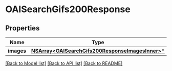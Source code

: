 # OAISearchGifs200Response

## Properties
Name | Type | Description | Notes
------------ | ------------- | ------------- | -------------
**images** | [**NSArray&lt;OAISearchGifs200ResponseImagesInner&gt;***](OAISearchGifs200ResponseImagesInner.md) |  | [optional] 

[[Back to Model list]](../README.md#documentation-for-models) [[Back to API list]](../README.md#documentation-for-api-endpoints) [[Back to README]](../README.md)


